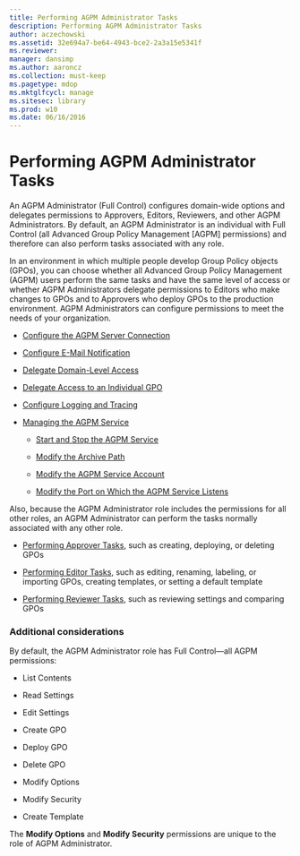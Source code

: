 ```yaml
---
title: Performing AGPM Administrator Tasks
description: Performing AGPM Administrator Tasks
author: aczechowski
ms.assetid: 32e694a7-be64-4943-bce2-2a3a15e5341f
ms.reviewer: 
manager: dansimp
ms.author: aaroncz
ms.collection: must-keep
ms.pagetype: mdop
ms.mktglfcycl: manage
ms.sitesec: library
ms.prod: w10
ms.date: 06/16/2016
---
```



# Performing AGPM Administrator Tasks


An AGPM Administrator (Full Control) configures domain-wide options and delegates permissions to Approvers, Editors, Reviewers, and other AGPM Administrators. By default, an AGPM Administrator is an individual with Full Control (all Advanced Group Policy Management \[AGPM\] permissions) and therefore can also perform tasks associated with any role.

In an environment in which multiple people develop Group Policy objects (GPOs), you can choose whether all Advanced Group Policy Management (AGPM) users perform the same tasks and have the same level of access or whether AGPM Administrators delegate permissions to Editors who make changes to GPOs and to Approvers who deploy GPOs to the production environment. AGPM Administrators can configure permissions to meet the needs of your organization.

-   [Configure the AGPM Server Connection](configure-the-agpm-server-connection.md)

-   [Configure E-Mail Notification](configure-e-mail-notification.md)

-   [Delegate Domain-Level Access](delegate-domain-level-access.md)

-   [Delegate Access to an Individual GPO](delegate-access-to-an-individual-gpo.md)

-   [Configure Logging and Tracing](configure-logging-and-tracing.md)

-   [Managing the AGPM Service](managing-the-agpm-service.md)

    -   [Start and Stop the AGPM Service](start-and-stop-the-agpm-service.md)

    -   [Modify the Archive Path](modify-the-archive-path.md)

    -   [Modify the AGPM Service Account](modify-the-agpm-service-account.md)

    -   [Modify the Port on Which the AGPM Service Listens](modify-the-port-on-which-the-agpm-service-listens.md)

Also, because the AGPM Administrator role includes the permissions for all other roles, an AGPM Administrator can perform the tasks normally associated with any other role.

-   [Performing Approver Tasks](performing-approver-tasks.md), such as creating, deploying, or deleting GPOs

-   [Performing Editor Tasks](performing-editor-tasks.md), such as editing, renaming, labeling, or importing GPOs, creating templates, or setting a default template

-   [Performing Reviewer Tasks](performing-reviewer-tasks.md), such as reviewing settings and comparing GPOs

### Additional considerations

By default, the AGPM Administrator role has Full Control—all AGPM permissions:

-   List Contents

-   Read Settings

-   Edit Settings

-   Create GPO

-   Deploy GPO

-   Delete GPO

-   Modify Options

-   Modify Security

-   Create Template

The **Modify Options** and **Modify Security** permissions are unique to the role of AGPM Administrator.

 

 






